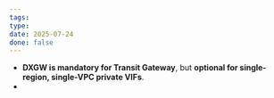 ```yaml
---
tags: 
type: 
date: 2025-07-24
done: false
---
```

- **DXGW is mandatory for Transit Gateway**, but **optional for single-region, single-VPC private VIFs**.
- 